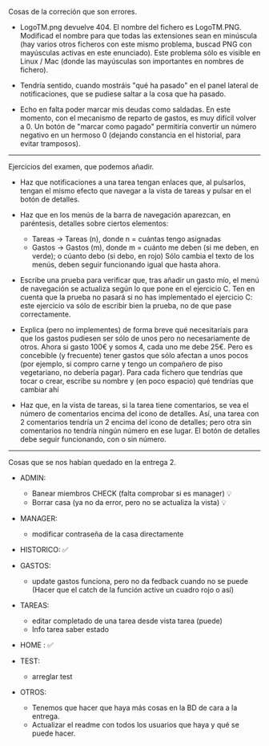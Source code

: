 Cosas de la correción que son errores.

* LogoTM.png devuelve 404. El nombre del fichero es LogoTM.PNG. Modificad el nombre para que todas las extensiones sean en minúscula (hay varios otros ficheros con este mismo problema, buscad PNG con mayúsculas activas en este enunciado). Este problema sólo es visible en Linux / Mac (donde las mayúsculas son importantes en nombres de fichero).

* Tendría sentido, cuando mostráis "qué ha pasado" en el panel lateral de notificaciones, que se pudiese saltar a la cosa que ha pasado.

* Echo en falta poder marcar mis deudas como saldadas. En este momento, con el mecanismo de reparto de gastos, es muy difícil volver a 0. Un botón de "marcar como pagado" permitiría convertir un número negativo en un hermoso 0 (dejando constancia en el historial, para evitar tramposos).

-----------------------------------------------------------------------------------

Ejercicios del examen, que podemos añadir.

- Haz que notificaciones a una tarea tengan enlaces que, al pulsarlos, tengan el mismo efecto que navegar a la vista de tareas y pulsar en el botón de detalles.

- Haz que en los menús de la barra de navegación aparezcan, en paréntesis, detalles sobre ciertos elementos:
    - Tareas -> Tareas (n), donde n = cuántas tengo asignadas
    - Gastos -> Gastos (m), donde m = cuánto me deben (si me deben, en verde); o cúanto debo (si debo, en rojo)
Sólo cambia el texto de los menús, deben seguir funcionando igual que hasta ahora.

- Escribe una prueba para verificar que, tras añadir un gasto mío, el menú de navegación se actualiza según lo que pone en el ejercicio C. Ten en cuenta que la prueba no pasará si no has implementado el ejercicio C: este ejercicio va sólo de escribir bien la prueba, no de que pase correctamente.

- Explica (pero no implementes) de forma breve qué necesitaríais para que los gastos pudiesen ser sólo de unos pero no necesariamente de otros. Ahora si gasto 100€ y somos 4, cada uno me debe 25€. Pero es concebible (y frecuente) tener gastos que sólo afectan a unos pocos (por ejemplo, si compro carne y tengo un compañero de piso vegetariano, no debería pagar). Para cada fichero que tendrías que tocar o crear, escribe su nombre y (en poco espacio) qué tendrías que cambiar ahí

- Haz que, en la vista de tareas, si la tarea tiene comentarios, se vea el número de comentarios encima del icono de detalles. Así, una tarea con 2 comentarios tendría un 2 encima del icono de detalles; pero otra sin comentarios no tendría ningún número en ese lugar. El botón de detalles debe seguir funcionando, con o sin número.

-----------------------------------------------------------------------------------

Cosas que se nos habían quedado en la entrega 2.

- ADMIN:
    - Banear miembros CHECK (falta comprobar si es manager) 💡
    - Borrar casa (ya no da error, pero no se actualiza la vista) 💡

- MANAGER:
    - modificar contraseña de la casa directamente

- HISTORICO: ✅

- GASTOS:
    - update gastos funciona, pero  no da fedback cuando no se puede (Hacer que el catch de la función active un cuadro rojo
    o así)

- TAREAS:
    - editar completado de una tarea desde vista tarea (puede)
    - Info tarea saber estado

- HOME : ✅

- TEST:
    - arreglar test

- OTROS:
    - Tenemos que hacer que haya más cosas en la BD de cara a la entrega.
    - Actualizar el readme con todos los usuarios que haya y qué se puede hacer.